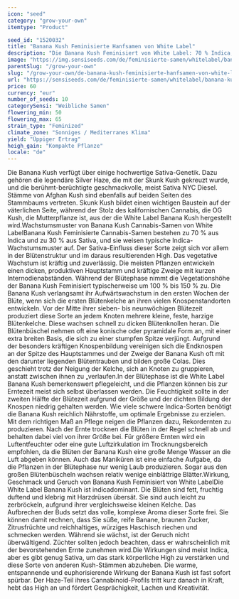 ```yaml
---
icon: "seed"
category: "grow-your-own"
itemtype: "Product"

seed_id: "1520032"
title: "Banana Kush Feminisierte Hanfsamen von White Label"
description: "Die Banana Kush Feminisiert von White Label: 70 % Indica, , 30,% Sativa. Gute Erträge, fruchtiger Haschischduft. High entspannend und gesprächig."
image: "https://img.sensiseeds.com/de/feminisierte-samen/whitelabel/banana-kush-image.png"
parentSlug: "/grow-your-own"
slug: "/grow-your-own/de-banana-kush-feminisierte-hanfsamen-von-white-label"
url: "https://sensiseeds.com/de/feminisierte-samen/whitelabel/banana-kush?a_aid=cannastore"
price: 60
currency: "eur"
number_of_seeds: 10
categorySensi: "Weibliche Samen"
flowering_min: 50
flowering_max: 65
strain_type: "Feminized"
climate_zone: "Sonniges / Mediterranes Klima"
yield: "Üppiger Ertrag"
heigh_gain: "Kompakte Pflanze"
locale: "de"
---
```

Die Banana Kush verfügt über einige hochwertige Sativa-Genetik. Dazu gehören die legendäre Silver Haze, die mit der Skunk Kush gekreuzt wurde, und die berühmt-berüchtigte geschmackvolle, meist Sativa NYC Diesel. Stämme von Afghan Kush sind ebenfalls auf beiden Seiten des Stammbaums vertreten. Skunk Kush bildet einen wichtigen Baustein auf der väterlichen Seite, während der Stolz des kalifornischen Cannabis, die OG Kush, die Mutterpflanze ist, aus der die White Label Banana Kush hergestellt wird.Wachstumsmuster von Banana Kush Cannabis-Samen von White LabelBanana Kush Feminisierte Cannabis-Samen bestehen zu 70 % aus Indica und zu 30 % aus Sativa, und sie weisen typische Indica-Wachstumsmuster auf. Der Sativa-Einfluss dieser Sorte zeigt sich vor allem in der Blütenstruktur und im daraus resultierenden High. Das vegetative Wachstum ist kräftig und zuverlässig. Die meisten Pflanzen entwickeln einen dicken, produktiven Hauptstamm und kräftige Zweige mit kurzen Internodienabständen. Während der Blütephase nimmt die Vegetationshöhe der Banana Kush Feminisiert typischerweise um 100 % bis 150 % zu. Die Banana Kush verlangsamt ihr Aufwärtswachstum in den ersten Wochen der Blüte, wenn sich die ersten Blütenkelche an ihren vielen Knospenstandorten entwickeln. Vor der Mitte ihrer sieben- bis neunwöchigen Blütezeit produziert diese Sorte an jedem Knoten mehrere kleine, feste, harzige Blütenkelche. Diese wachsen schnell zu dicken Blütenknollen heran. Die Blütenbüschel nehmen oft eine konische oder pyramidale Form an, mit einer extra breiten Basis, die sich zu einer stumpfen Spitze verjüngt. Aufgrund der besonders kräftigen Knospenbildung vereinigen sich die Endknospen an der Spitze des Hauptstammes und der Zweige der Banana Kush oft mit den darunter liegenden Blütentrauben und bilden große Colas. Dies geschieht trotz der Neigung der Kelche, sich an Knoten zu gruppieren, anstatt zwischen ihnen zu „verlaufen.In der Blütephase ist die White Label Banana Kush bemerkenswert pflegeleicht, und die Pflanzen können bis zur Erntezeit meist sich selbst überlassen werden. Die Feuchtigkeit sollte in der zweiten Hälfte der Blütezeit aufgrund der Größe und der dichten Bildung der Knospen niedrig gehalten werden. Wie viele schwere Indica-Sorten benötigt die Banana Kush reichlich Nährstoffe, um optimale Ergebnisse zu erzielen. Mit dem richtigen Maß an Pflege neigen die Pflanzen dazu, Rekordernten zu produzieren. Nach der Ernte trocknen die Blüten in der Regel schnell ab und behalten dabei viel von ihrer Größe bei. Für größere Ernten wird ein Luftentfeuchter oder eine gute Luftzirkulation im Trocknungsbereich empfohlen, da die Blüten der Banana Kush eine große Menge Wasser an die Luft abgeben können. Auch das Maniküren ist eine einfache Aufgabe, da die Pflanzen in der Blütephase nur wenig Laub produzieren. Sogar aus den großen Blütenbüscheln wachsen relativ wenige einblättrige Blätter.Wirkung, Geschmack und Geruch von Banana Kush Feminisiert von White LabelDie White Label Banana Kush ist indicadominant. Die Blüten sind fett, fruchtig duftend und klebrig mit Harzdrüsen übersät. Sie sind auch leicht zu zerbröckeln, aufgrund ihrer vergleichsweise kleinen Kelche. Das Aufbrechen der Buds setzt das volle, komplexe Aroma dieser Sorte frei. Sie können damit rechnen, dass Sie süße, reife Banane, braunen Zucker, Zitrusfrüchte und reichhaltiges, würziges Haschisch riechen und schmecken werden. Während sie wächst, ist der Geruch nicht überwältigend. Züchter sollten jedoch beachten, dass er wahrscheinlich mit der bevorstehenden Ernte zunehmen wird.Die Wirkungen sind meist Indica, aber es gibt genug Sativa, um das stark körperliche High zu verstärken und diese Sorte von anderen Kush-Stämmen abzuheben. Die warme, entspannende und euphorisierende Wirkung der Banana Kush ist fast sofort spürbar. Der Haze-Teil ihres Cannabinoid-Profils tritt kurz danach in Kraft, hebt das High an und fördert Gesprächigkeit, Lachen und Kreativität.
